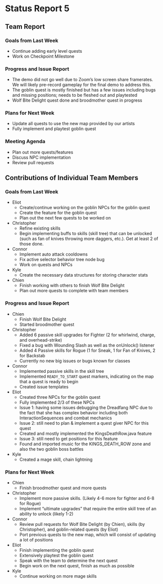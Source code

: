 # Status Report 5

## Team Report

### Goals from Last Week

- Continue adding early level quests
- Work on Checkpoint Milestone

### Progress and Issue Report

- The demo did not go well due to Zoom’s low screen share framerates. We will
  likely pre-record gameplay for the final demo to address this.
- The goblin quest is mostly finished but has a few issues including bugs and
  missing positions; needs to be fleshed out and playtested
- Wolf Bite Delight quest done and broodmother quest in progress

### Plans for Next Week

- Update all quests to use the new map provided by our artists
- Fully implement and playtest goblin quest

### Meeting Agenda

- Plan out more quests/features
- Discuss NPC implementation
- Review pull requests

## Contributions of Individual Team Members

### Goals from Last Week

- Eliot
  - Create/continue working on the goblin NPCs for the goblin quest
  - Create the feature for the goblin quest
  - Plan out the next few quests to be worked on
- Christopher
  - Refine existing skills
  - Begin implementing buffs to skills (skill tree) that can be unlocked (such
    as fan of knives throwing more daggers, etc.). Get at least 2 of those done.
- Connor
  - Implement auto attack cooldowns
  - Fix active selector behavior tree node bug
  - Work on quests and NPCs
- Kyle
  - Create the necessary data structures for storing character stats
- Chien
  - Finish working with others to finish Wolf Bite Delight
  - Plan out more quests to complete with team members

### Progress and Issue Report

- Chien
  - Finish Wolf Bite Delight
  - Started broodmother quest
- Christopher
  - Added 6 passive skill upgrades for Fighter (2 for whirlwind, charge, and
    overhead-strike)
  - Fixed a bug with Wounding Slash as well as the onUnlock() listener
  - Added 4 Passive skills for Rogue (1 for Sneak, 1 for Fan of Knives, 2 for
    Backstab
  - Currently no new big issues or bugs known for classes
- Connor
  - Implemented passive skills in the skill tree
  - Implemented `READY_TO_START` quest markers, indicating on the map that a
    quest is ready to begin
  - Created issue templates
- Eliot
  - Created three NPCs for the goblin quest
  - Fully implemented 2/3 of these NPCs
  - Issue 1: having some issues debugging the Dreadfang NPC due to the fact that
    she has complex behavior including both InteractionSequences and combat
    mechanics
  - Issue 2: still need to plan & implement a quest giver NPC for this quest
  - Created and mostly implemented the KingsDeathRow.java feature
  - Issue 3: still need to get positions for this feature
  - Found and imported music for the KINGS_DEATH_ROW zone and also the two
    goblin boss battles
- Kyle
  - Created a mage skill, chain lightning

### Plans for Next Week

- Chien
  - Finish broodmother quest and more quests
- Christopher
  - Implement more passive skills. (Likely 4-6 more for fighter and 6-8 for
    Rogue)
   - Implement “ultimate upgrades” that require the entire skill tree of an
     ability to unlock (likely 1-2)
- Connor
  - Review pull requests for Wolf Bite Delight (by Chien), skills (by
    Christopher), and goblin-related quests (by Eliot)
  - Port previous quests to the new map, which will consist of updating a lot of
    positions
- Eliot
  - Finish implementing the goblin quest
  - Extensively playtest the goblin quest
  - Speak with the team to determine the next quest
  - Begin work on the next quest, finish as much as possible
- Kyle
  - Continue working on more mage skills
